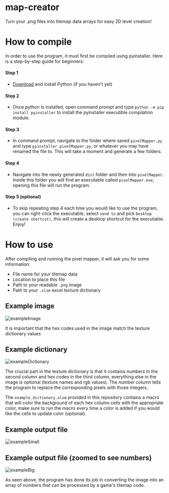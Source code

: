 # map-creator
Turn your .png files into tilemap data arrays for easy 2D level creation!

# How to compile
In order to use the program, it must first be compiled using pyinstaller. Here is a step-by-step guide for beginners:
#### Step 1
 - [Download](https://www.python.org/downloads/) and install Python (if you haven't yet)
#### Step 2
 - Once python is installed, open command prompt and type ```python -m pip install pyinstaller``` to install the pyinstaller executible compilation module.
#### Step 3
 - In command prompt, navigate to the folder where saved ```pixelMapper.py``` and type ```pyinstaller pixelMapper.py```, or whatever you may have renamed the file to. This will take a moment and generate a few folders.
#### Step 4
 - Navigate into the newly generated ```dist``` folder and then into ```pixelMapper```. Inside this folder you will find an executable called ```pixelMapper.exe```, opening this file will run the program.
#### Step 5 (optional)
 - To skip repeating step 4 each time you would like to use the program, you can right-click the executable, select ```send to``` and pick ```Desktop (create shortcut)```, this will create a desktop shortcut for the executable. Enjoy!

# How to use
After compiling and running the pixel mapper, it will ask you for some information:
- File name for your tilemap data
- Location to place this file
- Path to your readable ```.png``` image
- Path to your ```.xlsm``` excel texture dictionary

## Example image
![exampleImage](https://user-images.githubusercontent.com/5933654/58112556-736cdc80-7bfc-11e9-8af4-5f3211076717.png)

It is important that the hex codes used in the image match the texture dictionary values

## Example dictionary
![exampleDictionary](https://user-images.githubusercontent.com/5933654/58112555-736cdc80-7bfc-11e9-842d-909c40c64fd2.png)

The crucial part in the texture dictionary is that it contains numbers in the second column and hex codes in the third column, everything else in the image is optional (texture names and rgb values). The number column tells the program to replace the corresponding pixels with those integers. 

The ```example_dictionary.xlsm``` provided in this repository contains a macro that will color the background of each hex column cells with the appropriate color, make sure to run the macro every time a color is added if you would like the cells to update color (optional).

## Example output file
![exampleSmall](https://user-images.githubusercontent.com/5933654/58112557-736cdc80-7bfc-11e9-9225-4daacf5f23b6.png)

## Example output file (zoomed to see numbers)
![exampleBig](https://user-images.githubusercontent.com/5933654/59223404-827bf480-8bd4-11e9-90e2-79cace288c82.png)

As seen above, the program has done its job in converting the image into an array of numbers that can be processed by a game's tilemap code. 

